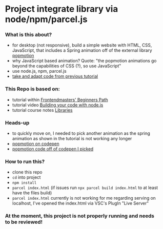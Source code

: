 # Project integrate library via node/npm/parcel.js

### What is this about?

- for desktop (not responsive), build a simple website with HTML, CSS, JavaScript, that includes a Spring animation off of the external library [popmotion](https://popmotion.io/)
- why JavaScript based animation? Quote: "the popmotion animations go beyond the capabilities of CSS (?), so use JavaScript"
- use node.js, npm, parcel.js
- [take and adapt code from previous tutorial](https://github.com/EllyPirelly/project-integrate-library)

### This Repo is based on:

- tutorial within [Frontendmasters' Beginners Path](https://frontendmasters.com/learn/beginner/)
- tutorial video [Building your code with node.js](https://frontendmasters.com/courses/web-development-v2/building-your-code-with-node-js/)
- tutorial course notes [Libraries](https://btholt.github.io/intro-to-web-dev-v2/libraries)

### Heads-up

- to quickly move on, I needed to pick another animation as the spring animation as shown in the tutorial is not working any longer
- [popmotion on codepen](https://codepen.io/popmotion)
- [popmotion code off of codepen I picked](https://codepen.io/popmotion/pen/vZwNap)

### How to run this?

- clone this repo
- `cd` into project
- `npm install`
- `parcel index.html` (if issues run `npx parcel build index.html` to at least have the files build)
- `parcel index.html` currently is not working for me regarding serving on localhost, I've opened the index.html via VSC's PlugIn "Live Server"

### At the moment, this project is not properly running and needs to be reviewed!
